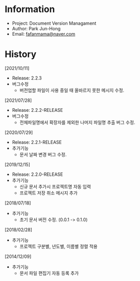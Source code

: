 # Information 
- Project: Document Version Managament
- Author: Park Jun-Hong
- Email: fafanmama@naver.com

# History
[2021/10/11]
- Release: 2.2.3
- 버그수정
  + 버전업할 파일이 사용 중일 때 올바르지 못한 메시지 수정.
  
[2021/07/28]
- Release: 2.2.2-RELEASE
- 버그수정
  + 전체파일명에서 확장자를 제외한 나머지 파일명 추출 버그 수정.
  
[2020/07/29]
- Release: 2.2.1-RELEASE
- 추가기능
  + 문서 날짜 변경 버그 수정.

[2019/12/15]
- Release: 2.2.0-RELEASE
- 추가기능
  + 신규 문서 추가시 프로젝트명 자동 입력
  +  프로젝트 저장 취소 메시지 추가

[2018/07/18]
- 추가기능
  + 초기 문서 버전 수정. (0.0.1 -> 0.1.0)

[2018/02/28]
- 추가기능
  + 프로젝트 구분별, 년도별, 이름별 정렬 적용

[2014/12/09]
- 추가기능
  + 문서 파일 편집기 자동 등록 추가
		